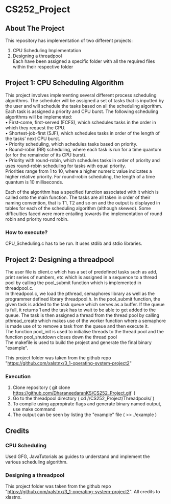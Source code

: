 # CS252_Project
## About The Project
This repository has implementation of two different projects:
1. CPU Scheduling Implementation
2. Designing a threadpool
<br />Each have been assigned a specific folder with all the required files within their respective folder 

## Project 1: CPU Scheduling Algorithm

This project involves implementing several different process scheduling algorithms. 
The scheduler will be assigned a set of tasks that is inputted by the user and will schedule the tasks based on all the scheduling algorithm. 
Each task is assigned a priority and CPU burst. The following scheduling algorithms will be implemented:<br />
• First-come, first-served (FCFS), which schedules tasks in the order in which they request the CPU.<br />
• Shortest-job-first (SJF), which schedules tasks in order of the length of the tasks’ next CPU burst.<br />
• Priority scheduling, which schedules tasks based on priority. <br />
• Round-robin (RR) scheduling, where each task is run for a time quantum (or for the remainder of its CPU burst).<br />
• Priority with round-robin, which schedules tasks in order of priority and uses round-robin scheduling for tasks with equal priority.<br />
Priorities range from 1 to 10, where a higher numeric value indicates a higher relative priority. For round-robin scheduling, 
the length of a time quantum is 10 milliseconds.

Each of the algorithm has a specified function associated with it which is called onto the main function.
The tasks are all taken in order of their naming convention, that is T1, T2 and so on and the output is displayed in tables for each of the scheduling algorithm (although skewed). 
Some difficulties faced were more entailing towards the implementation of round robin and priority round robin.

### How to execute?

CPU_Scheduling.c has to be run. It uses stdlib and stdio libraries.

## Project 2: Designing a threadpool
The user file is client.c which has a set of predefined tasks such as add, print series of numbers, etc which is assigned in a sequence to a thread pool by calling the pool_submit function which is implemented in threadpool.c.<br /> In threadpool.c, we load the pthread, semaphores library as well as the programmer defined library threadpool.h. In the pool_submit function, the given task is added to the task queue which serves as a buffer. If the queue is full, it returns 1 and the task has to wait to be able to get added to the queue. The task is then assigned a thread from the thread pool by calling pthread_create which makes use of the worker function where a semaphore is made use of to remove a task from the queue and then execute it.<br />
The function pool_init is used to initialise threads to the thread pool and the function pool_shutdown closes down the thread pool <br />
The makefile is used to build the project and generate the final binary "example".

This project folder was taken from the github repo "https://github.com/xalstnx/3_1-operating-system-project2"


### Execution
1. Clone repository ( git clone https://github.com/DharaneedaranKS/CS252_Project.git' )
2. Go to the threadpool directory ( cd /<Download folder>/CS252_Project/Threadpools/ )
3. To compile using appropirate flags and generate binary named output, use make command 
4. The output can be seen by listing the "example" file ( >> ./example )

## Credits
### CPU Scheduling
Used GFG, JavaTutorials as guides to understand and implement the various scheduling algorithm.
### Designing a threadpool
This project folder was taken from the github repo "https://github.com/xalstnx/3_1-operating-system-project2". All credits to xlastnx.
